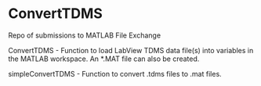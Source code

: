 ConvertTDMS
============

Repo of submissions to MATLAB File Exchange

ConvertTDMS - Function to load LabView TDMS data file(s) into variables in the MATLAB workspace. An *.MAT file can also be created.

simpleConvertTDMS - Function to convert .tdms files to .mat files.

